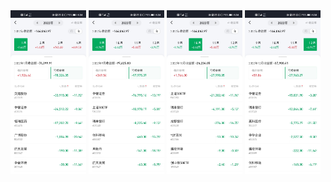 <img decoding="async" src="../images/202201.jpg" width="24%">

<img decoding="async" src="../images/202209.jpg" width="24%">

<img decoding="async" src="../images/202210.jpg" width="24%">

<img decoding="async" src="../images/202212.jpg" width="24%">
